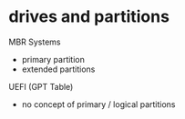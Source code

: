 # drives and partitions

MBR Systems
- primary partition
- extended partitions

UEFI (GPT Table)
- no concept of primary / logical partitions


